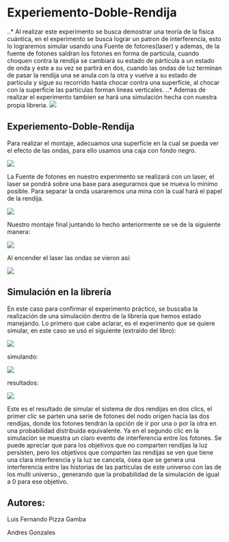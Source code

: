 # Experiemento-Doble-Rendija
..* Al realizar este experimento se busca demostrar una teoría de la fisica cuántica, en el experimento se busca lograr un patron de interferencia, esto lo lograremos simular usando una Fuente de fotones(laser) y ademas, de la fuente de fotones saldran los fotones en forma de particula, cuando choquen contra la rendija se cambiará su estado de párticula a un estado de onda y este a su vez se partirá en dos, cuando las ondas de luz terminan de pasar la rendija una se anula con la otra y vuelve a su estado de particula y sigue su recorrido hasta chocar contra una superficie, al chocar con la superficie las particulas forman lineas verticales.
..* Ademas de realizar el experimento tambien se hará una simulación hecha con nuestra propia libreria.
![](/img/1.png)

## Experiemento-Doble-Rendija
Para realizar el montaje, adecuamos una superficie en la cual se pueda ver el efecto de las ondas, para ello usamos una caja con fondo negro.

![](/img/1.jpg)


La Fuente de fotones en nuestro experimento se realizará con un laser, el laser se pondrá sobre una base para asegurarnos que se mueva lo minimo posible. Para  separar la onda usararemos una mina con la cual hará el papel de la rendija. 

![](/img/2.jpg)

Nuestro montaje final juntando lo hecho anteriormente se ve de la siguiente manera: 

![](/img/3.jpg)

Al encender el laser las ondas se vieron así:

![](/img/4.jpg)

## Simulación en la librería
En este caso para confirmar el experimento práctico, se buscaba la realización de una simulación dentro de la librería que hemos estado manejando. Lo primero que cabe aclarar, es el experimento que se quiere simular, en este caso se usó el siguiente (extraído del libro):

![](/img/8.PNG)


simulando: 

![](/img/9.PNG)

resultados: 

![](/img/10.PNG)

Este es el resultado de simular el sistema de dos rendijas en dos clics, el primer clic se parten una serie de fotones del nodo origen hacia las dos rendijas, donde los fotones tendrán la opción de ir por una o por la otra en una probabilidad distribuida equivalente. Ya en el segundo clic en la simulación se muestra un claro evento de interferencia entre los fotones. Se puede apreciar que para los objetivos que no comparten rendijas la luz persisten, pero los objetivos que comparten las rendijas se ven que tiene una clara interferencia y la luz se cancela, ósea que se genera una interferencia entre las historias de las partículas de este universo con las de los multi universo., generando que la probabilidad de la simulación de igual a 0 para ese objetivo.

## Autores: 

Luis Fernando Pizza Gamba 

Andres Gonzales 
